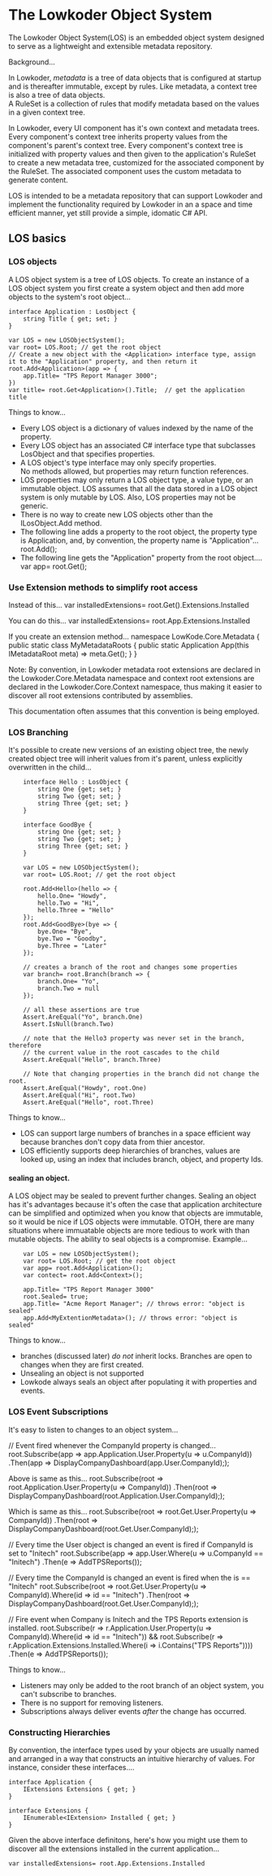 ﻿# The Lowkoder Object System

The Lowkoder Object System(LOS) is an embedded object system designed to serve as a lightweight and extensible metadata repository.

Background...

In Lowkoder, *metadata* is a tree of data objects that is configured at startup and is thereafter immutable, except by rules.
Like metadata, a context tree is also a tree of data objects.  
A RuleSet is a collection of rules that modify metadata based on the values in a given context tree.

In Lowkoder, every UI component has it's own context and metadata trees. 
Every component's context tree inherits property values from the component's parent's context tree.
Every component's context tree is initialized with property values and then given to the application's RuleSet to create a new metadata tree, customized 
for the associated component by the RuleSet.
The associated component uses the custom metadata to generate content.

LOS is intended to be a metadata repository that can support Lowkoder and implement the functionality required by 
Lowkoder in an a space and time efficient manner, yet still provide a simple, idomatic C# API.

## LOS basics

### LOS objects
A LOS object system is a tree of LOS objects.
To create an instance of a LOS object system you first create a system object and then add more objects to the system's root object...

	interface Application : LosObject {
		string Title { get; set; }
	}

    var LOS = new LOSObjectSystem();
	var root= LOS.Root; // get the root object
	// Create a new object with the <Application> interface type, assign it to the "Application" property, and then return it
	root.Add<Application>(app => { 
		app.Title= "TPS Report Manager 3000"; 
	})
	var title= root.Get<Application>().Title;  // get the application title

Things to know...
- Every LOS object is a dictionary of values indexed by the name of the property.
- Every LOS object has an associated C# interface type that subclasses LosObject and that specifies properties.
- A LOS object's type interface may only specify properties.  
	No methods allowed, but properties may return function references.
- LOS properties may only return a LOS object type, a value type, or an immutable object.
	LOS assumes that all the data stored in a LOS object system is only mutable by LOS.	
	Also, LOS properties may not be generic.
- There is no way to create new LOS objects other than the ILosObject.Add method.
- The following line adds a property to the root object, the property type is Application, and, by convention, the property name is "Application"...
		root.Add<Application>(); 
- The following line gets the "Application" property from the root object....
		var app= root.Get<Application>(); 


### Use Extension methods to simplify root access

Instead of this...
	var installedExtensions= root.Get<App>().Extensions.Installed

You can do this...
	var installedExtensions= root.App.Extensions.Installed

If you create an extension method...
	namespace LowKode.Core.Metadata {
		public static class MyMetadataRoots {
			public static Application App(this IMetadataRoot meta) => meta.Get<App>();
		}
	}

Note: By convention, in Lowkoder metadata root extensions are declared in the Lowkoder.Core.Metadata namespace 
and context root extensions are declared in the Lowkoder.Core.Context namespace, thus making it easier 
to discover all root extensions contributed by assemblies.

This documentation often assumes that this convention is being employed.

### LOS Branching

It's possible to create new versions of an existing object tree, the newly created object tree will inherit values 
from it's parent, unless explicitly overwritten in the child...
	
		interface Hello : LosObject {
			string One {get; set; }
			string Two {get; set; }
			string Three {get; set; }
		}

		interface GoodBye {
			string One {get; set; }
			string Two {get; set; }
			string Three {get; set; }
		}

	    var LOS = new LOSObjectSystem();
		var root= LOS.Root; // get the root object

		root.Add<Hello>(hello => {
			hello.One= "Howdy",
			hello.Two = "Hi",
			hello.Three = "Hello"
		}); 
		root.Add<GoodBye>(bye => {
			bye.One= "Bye",
			bye.Two = "Goodby",
			bye.Three = "Later"
		}); 

		// creates a branch of the root and changes some properties
		var branch= root.Branch(branch => {
			branch.One= "Yo",
			branch.Two = null
		}); 

		// all these assertions are true
		Assert.AreEqual("Yo", branch.One)
		Assert.IsNull(branch.Two)

		// note that the Hello3 property was never set in the branch, therefore 
		// the current value in the root cascades to the child
		Assert.AreEqual("Hello", branch.Three)

		// Note that changing properties in the branch did not change the root.
		Assert.AreEqual("Howdy", root.One)
		Assert.AreEqual("Hi", root.Two)
		Assert.AreEqual("Hello", root.Three)

Things to know...
- LOS can support large numbers of branches in a space efficient way because branches don't copy data from thier ancestor.
- LOS efficiently supports deep hierarchies of branches, values are looked up, using an index that includes branch, object, and property Ids.



#### sealing an object.
A LOS object may be sealed to prevent further changes.
Sealing an object has it's advantages because it's often the case that application architecture can be simplified 
and optimized when you know that objects are immutable, so it would be nice if LOS objects were immutable.
OTOH, there are many situations where immuatable objects are more tedious to work with than mutable objects.
The ability to seal objects is a compromise.
Example... 

```
    var LOS = new LOSObjectSystem();
	var root= LOS.Root; // get the root object
	var app= root.Add<Application>(); 
	var contect= root.Add<Context>();

	app.Title= "TPS Report Manager 3000"
	root.Sealed= true;
	app.Title= "Acme Report Manager"; // throws error: "object is sealed"
	app.Add<MyExtentionMetadata>(); // throws error: "object is sealed"
```

Things to know...
- branches (discussed later) *do not* inherit locks.  Branches are open to changes when they are first created.
- Unsealing an object is not supported 
- Lowkode always seals an object after populating it with properties and events.


### LOS Event Subscriptions
	
It's easy to listen to changes to an object system...

// Event fired whenever the CompanyId property is changed...
root.Subscribe<Application>(app => app.Application.User.Property(u => u.CompanyId))
	.Then(app => DisplayCompanyDashboard(app.User.CompanyId););

Above is same as this...
root.Subscribe(root => root.Application.User.Property(u => CompanyId))
	.Then(root => DisplayCompanyDashboard(root.Application.User.CompanyId););

Which is same as this...
root.Subscribe(root => root.Get<Application>.User.Property(u => CompanyId))
	.Then(root => DisplayCompanyDashboard(root.Get<Application>.User.CompanyId););

// Every time the User object is changed an event is fired if CompanyId is set to "Initech"
root.Subscribe<Application>(app => app.User.Where(u => u.CompanyId == "Initech")
	.Then(e => AddTPSReports());

// Every time the CompanyId is changed an event is fired when the is == "Initech"
root.Subscribe(root => root.Get<Application>.User.Property(u => CompanyId).Where(id => id == "Initech")
	.Then(root => DisplayCompanyDashboard(root.Get<Application>.User.CompanyId););

// Fire event when Company is Initech and the TPS Reports extension is installed.
root.Subscribe(r => r.Application.User.Property(u => CompanyId).Where(id => id == "Initech"))
	&& root.Subscribe(r => r.Application.Extensions.Installed.Where(i => i.Contains("TPS Reports"))))
.Then(e => AddTPSReports());

	
Things to know...
- Listeners may only be added to the root branch of an object system, you can't subscribe to branches.
- There is no support for removing listeners.
- Subscriptions always deliver events *after* the change has occurred.

### Constructing Hierarchies 

By convention, the interface types used by your objects are usually named and arranged in a way that constructs an intuitive hierarchy of values.
For instance, consider these interfaces....

	interface Application {
		IExtensions Extensions { get; } 
	}

	interface Extensions {
		IEnumerable<IExtension> Installed { get; } 
	}

Given the above interface definitons, here's how you might use them to discover all the extensions installed in the current application...

	var installedExtensions= root.App.Extensions.Installed
